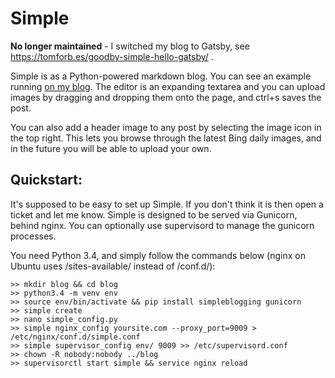 Simple
======

<strong>No longer maintained</strong> - I switched my blog to Gatsby, see https://tomforb.es/goodby-simple-hello-gatsby/ .

Simple is as a Python-powered markdown blog. You can see an example running [on my blog](http://tomforb.es/). The editor is an expanding textarea and you can upload images by dragging and dropping them onto the page, and ctrl+s saves the post.

You can also add a header image to any post by selecting the image icon in the top right. This lets you browse through the latest Bing daily images, and in the future you will be able to upload your own.

## Quickstart:
It's supposed to be easy to set up Simple. If you don't think it is then open a ticket and let me know. Simple is designed to be served via Gunicorn, behind nginx. You can optionally use supervisord to manage the gunicorn processes. 

You need Python 3.4, and simply follow the commands below (nginx on Ubuntu uses /sites-available/ instead of /conf.d/):

    >> mkdir blog && cd blog
    >> python3.4 -m venv env
    >> source env/bin/activate && pip install simpleblogging gunicorn
    >> simple create
    >> nano simple_config.py
    >> simple nginx_config yoursite.com --proxy_port=9009 > /etc/nginx/conf.d/simple.conf
    >> simple supervisor_config env/ 9009 >> /etc/supervisord.conf
    >> chown -R nobody:nobody ../blog
    >> supervisorctl start simple && service nginx reload
